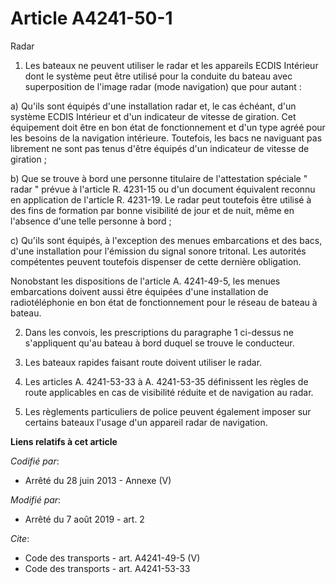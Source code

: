 # Article A4241-50-1

Radar

1. Les bateaux ne peuvent utiliser le radar et les appareils ECDIS Intérieur dont le système peut être utilisé pour la
conduite du bateau avec superposition de l'image radar (mode navigation) que pour autant :

a) Qu'ils sont équipés d'une installation radar et, le cas échéant, d'un système ECDIS Intérieur et d'un indicateur de
vitesse de giration. Cet équipement doit être en bon état de fonctionnement et d'un type agréé pour les besoins de la
navigation intérieure. Toutefois, les bacs ne naviguant pas librement ne sont pas tenus d'être équipés d'un indicateur de
vitesse de giration ;

b) Que se trouve à bord une personne titulaire de l'attestation spéciale " radar " prévue à l'article R. 4231-15 ou d'un
document équivalent reconnu en application de l'article R. 4231-19. Le radar peut toutefois être utilisé à des fins de
formation par bonne visibilité de jour et de nuit, même en l'absence d'une telle personne à bord ;

c) Qu'ils sont équipés, à l'exception des menues embarcations et des bacs, d'une installation pour l'émission du signal
sonore tritonal. Les autorités compétentes peuvent toutefois dispenser de cette dernière obligation.

Nonobstant les dispositions de l'article A. 4241-49-5, les menues embarcations doivent aussi être équipées d'une installation
de radiotéléphonie en bon état de fonctionnement pour le réseau de bateau à bateau.

2. Dans les convois, les prescriptions du paragraphe 1 ci-dessus ne s'appliquent qu'au bateau à bord duquel se trouve le
conducteur.

3. Les bateaux rapides faisant route doivent utiliser le radar.

4. Les articles A. 4241-53-33 à A. 4241-53-35 définissent les règles de route applicables en cas de visibilité réduite et de
navigation au radar.

5. Les règlements particuliers de police peuvent également imposer sur certains bateaux l'usage d'un appareil radar de
navigation.

**Liens relatifs à cet article**

_Codifié par_:

  - Arrêté du 28 juin 2013 -  Annexe (V)

_Modifié par_:

  - Arrêté du 7 août 2019 - art. 2

_Cite_:

  - Code des transports - art. A4241-49-5 (V)
  - Code des transports - art. A4241-53-33
